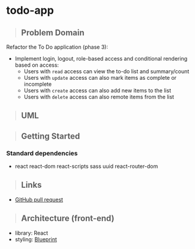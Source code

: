 # todo-app

> ## Problem Domain

Refactor the To Do application (phase 3):

- Implement login, logout, role-based access and conditional rendering based on access:
  - Users with `read` access can view the to-do list and summary/count
  - Users with `update` access can also mark items as complete or incomplete
  - Users with `create` access can also add new items to the list 
  - Users with `delete` access can also remote items from the list

> ## UML

> ## Getting Started

### Standard dependencies

- react react-dom react-scripts sass uuid react-router-dom

> ## Links

- [GitHub pull request](https://github.com/schillerandrew/todo-app/pull/3)

> ## Architecture (front-end)

- library: React
- styling: [Blueprint](https://blueprintjs.com/docs/#blueprint)